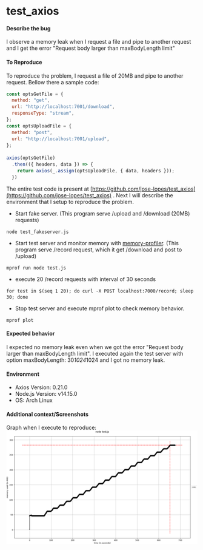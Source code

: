 # test_axios

#### Describe the bug

I observe a memory leak when I request a file and pipe to another request and I get the error "Request body larger than maxBodyLength limit"

#### To Reproduce

To reproduce the problem, I request a file of 20MB and pipe to another request.
Bellow there a sample code:

```js
const optsGetFile = {
  method: "get",
  url: "http://localhost:7001/download",
  responseType: "stream",
};
const optsUploadFile = {
  method: "post",
  url: "http://localhost:7001/upload",
};

axios(optsGetFile)
  .then(({ headers, data }) => {
    return axios(_.assign(optsUploadFile, { data, headers }));
  })

```
The entire test code is present at [https://github.com/jose-lopes/test_axios](https://github.com/jose-lopes/test_axios) .
Next I will describe the environment that I setup to reproduce the problem.

* Start fake server. (This program serve /upload and /download (20MB) requests)

```
node test_fakeserver.js
```

* Start test server and monitor memory with [memory-profiler](https://pypi.org/project/memory-profiler/). (This program serve /record request, which it get /download and post to /upload)

```
mprof run node test.js
```

* execute 20 /record requests with interval of 30 seconds

```
for test in $(seq 1 20); do curl -X POST localhost:7000/record; sleep 30; done
```

* Stop test server and execute mprof plot to check memory behavior.

```
mprof plot
```


#### Expected behavior

I expected no memory leak even when we got the error "Request body larger than maxBodyLength limit".
I executed again the test server with option maxBodyLength: 30*1024*1024 and I got no memory leak.


#### Environment
 - Axios Version: 0.21.0
 - Node.js Version: v14.15.0
 - OS: Arch Linux

#### Additional context/Screenshots

Graph when I execute to reproduce:
![Test Result](https://raw.githubusercontent.com/jose-lopes/test_axios/master/images/test.png)

